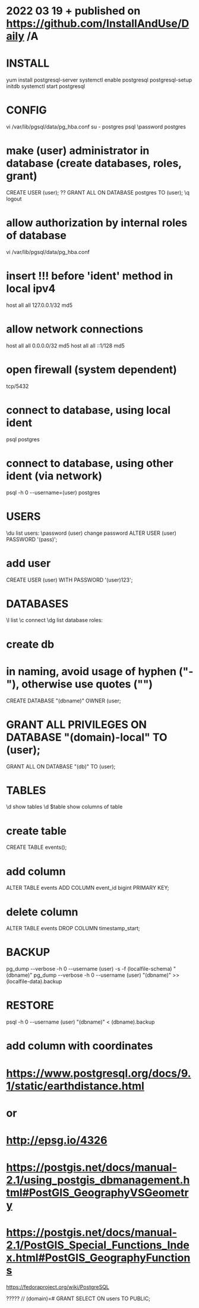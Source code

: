 # 2022 03 19  + published on https://github.com/InstallAndUse/Daily /A

# INSTALL
yum install postgresql-server
systemctl enable postgresql
postgresql-setup initdb
systemctl start postgresql


# CONFIG
vi /var/lib/pgsql/data/pg_hba.conf
su - postgres
psql
\password postgres

# make (user) administrator in database (create databases, roles, grant)
CREATE USER (user);
?? GRANT ALL ON DATABASE postgres TO (user);
\q
logout

# allow authorization by internal roles of database
vi /var/lib/pgsql/data/pg_hba.conf
# insert !!! before 'ident' method in local ipv4
host    all             all             127.0.0.1/32            md5
# allow network connections
host    all             all             0.0.0.0/32              md5
host    all             all             ::1/128                 md5

# open firewall (system dependent)
tcp/5432

# connect to database, using local ident
psql postgres

# connect to database, using other ident (via network)
psql -h 0 --username=(user) postgres


# USERS
\du               list users:
\password (user)  change password
ALTER USER (user) PASSWORD '(pass)';
# add user
CREATE USER (user) WITH PASSWORD '(user)123';

# DATABASES
\l  list
\c  connect
\dg list database roles:
# create db
# in naming, avoid usage of hyphen ("-"), otherwise use quotes ("")
CREATE DATABASE "(dbname)" OWNER (user;
# GRANT ALL PRIVILEGES ON DATABASE "(domain)-local" TO (user);
GRANT ALL ON DATABASE "(db)" TO (user);





# TABLES
\d         show tables
\d $table  show columns of table
# create table
CREATE TABLE events();
# add column
ALTER TABLE events ADD COLUMN event_id bigint PRIMARY KEY;
# delete column
ALTER TABLE events DROP COLUMN timestamp_start;


# BACKUP
pg_dump --verbose -h 0 --username (user) -s -f (localfile-schema) "(dbname)"
pg_dump --verbose -h 0 --username (user) "(dbname)" >> (localfile-data).backup


# RESTORE
psql -h 0 --username (user) "(dbname)" < (dbname).backup





# add column with coordinates
# https://www.postgresql.org/docs/9.1/static/earthdistance.html
# or
# http://epsg.io/4326
# https://postgis.net/docs/manual-2.1/using_postgis_dbmanagement.html#PostGIS_GeographyVSGeometry
# https://postgis.net/docs/manual-2.1/PostGIS_Special_Functions_Index.html#PostGIS_GeographyFunctions
https://fedoraproject.org/wiki/PostgreSQL


?????
//   (domain)=# GRANT SELECT ON users TO PUBLIC;
